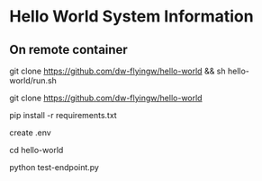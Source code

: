 # Hello World System Information 

## On remote container
git clone https://github.com/dw-flyingw/hello-world && sh hello-world/run.sh  

git clone https://github.com/dw-flyingw/hello-world  

pip install -r requirements.txt  

create .env  

cd hello-world  

python test-endpoint.py  

